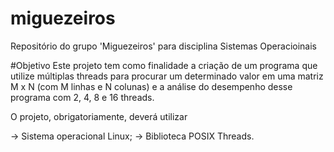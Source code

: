 # miguezeiros
Repositório do grupo 'Miguezeiros' para disciplina Sistemas Operacioinais

#Objetivo
Este projeto tem como finalidade a criação de um programa que utilize múltiplas threads para procurar um determinado valor em uma matriz M x N (com M linhas e N colunas) e a análise do desempenho desse programa com 2, 4, 8 e 16 threads.

O projeto, obrigatoriamente, deverá utilizar

-> Sistema operacional Linux;
-> Biblioteca POSIX Threads.